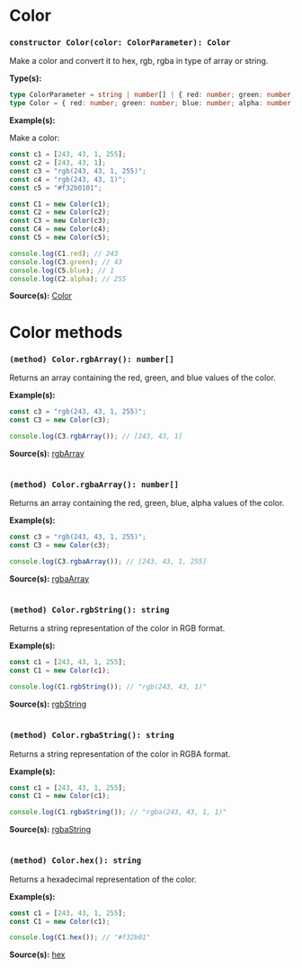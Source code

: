 # Color

### `constructor Color(color: ColorParameter): Color`

Make a color and convert it to hex, rgb, rgba in type of array or string.

**Type(s):**

```typescript
type ColorParameter = string | number[] | { red: number; green: number; blue: number; alpha: number };
type Color = { red: number; green: number; blue: number; alpha: number };
```

**Example(s):**

Make a color:

```typescript
const c1 = [243, 43, 1, 255];
const c2 = [243, 43, 1];
const c3 = "rgb(243, 43, 1, 255)";
const c4 = "rgb(243, 43, 1)";
const c5 = "#f32b0101";

const C1 = new Color(c1);
const C2 = new Color(c2);
const C3 = new Color(c3);
const C4 = new Color(c4);
const C5 = new Color(c5);

console.log(C1.red); // 243
console.log(C3.green); // 43
console.log(C5.blue); // 1
console.log(C2.alpha); // 255
```

**Source(s):**
[Color](https://github.com/ManiGhazaee/ts-library/blob/main/src/ts/color.ts)

# Color methods

### `(method) Color.rgbArray(): number[]`

Returns an array containing the red, green, and blue values of the color.

**Example(s):**

```typescript
const c3 = "rgb(243, 43, 1, 255)";
const C3 = new Color(c3);

console.log(C3.rgbArray()); // [243, 43, 1]
```

**Source(s):**
[rgbArray](https://github.com/ManiGhazaee/ts-library/blob/main/src/ts/color.ts)

#

### `(method) Color.rgbaArray(): number[]`

Returns an array containing the red, green, blue, alpha values of the color.

**Example(s):**

```typescript
const c3 = "rgb(243, 43, 1, 255)";
const C3 = new Color(c3);

console.log(C3.rgbaArray()); // [243, 43, 1, 255]
```

**Source(s):**
[rgbaArray](https://github.com/ManiGhazaee/ts-library/blob/main/src/ts/color.ts)

#

### `(method) Color.rgbString(): string`

Returns a string representation of the color in RGB format.

**Example(s):**

```typescript
const c1 = [243, 43, 1, 255];
const C1 = new Color(c1);

console.log(C1.rgbString()); // "rgb(243, 43, 1)"
```

**Source(s):**
[rgbString](https://github.com/ManiGhazaee/ts-library/blob/main/src/ts/color.ts)

#

### `(method) Color.rgbaString(): string`

Returns a string representation of the color in RGBA format.

**Example(s):**

```typescript
const c1 = [243, 43, 1, 255];
const C1 = new Color(c1);

console.log(C1.rgbaString()); // "rgba(243, 43, 1, 1)"
```

**Source(s):**
[rgbaString](https://github.com/ManiGhazaee/ts-library/blob/main/src/ts/color.ts)

#

### `(method) Color.hex(): string`

Returns a hexadecimal representation of the color.

**Example(s):**

```typescript
const c1 = [243, 43, 1, 255];
const C1 = new Color(c1);

console.log(C1.hex()); // "#f32b01"
```

**Source(s):**
[hex](https://github.com/ManiGhazaee/ts-library/blob/main/src/ts/color.ts)
